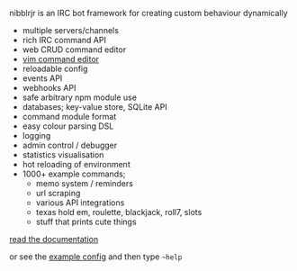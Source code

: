 nibblrjr is an IRC bot framework for creating custom behaviour dynamically

* multiple servers/channels
* rich IRC command API
* web CRUD command editor
* [vim command editor](https://www.github.com/kirjavascript/nibblrjr.vim)
* reloadable config
* events API
* webhooks API
* safe arbitrary npm module use
* databases; key-value store, SQLite API
* command module format
* easy colour parsing DSL
* logging
* admin control / debugger
* statistics visualisation
* hot reloading of environment
* 1000+ example commands; 
    * memo system / reminders
    * url scraping
    * various API integrations
    * texas hold em, roulette, blackjack, roll7, slots
    * stuff that prints cute things

[//]: # (__repo__)

[read the documentation](DOCUMENTATION.md)

or see the [example config](config.json.example) and then type `~help`
